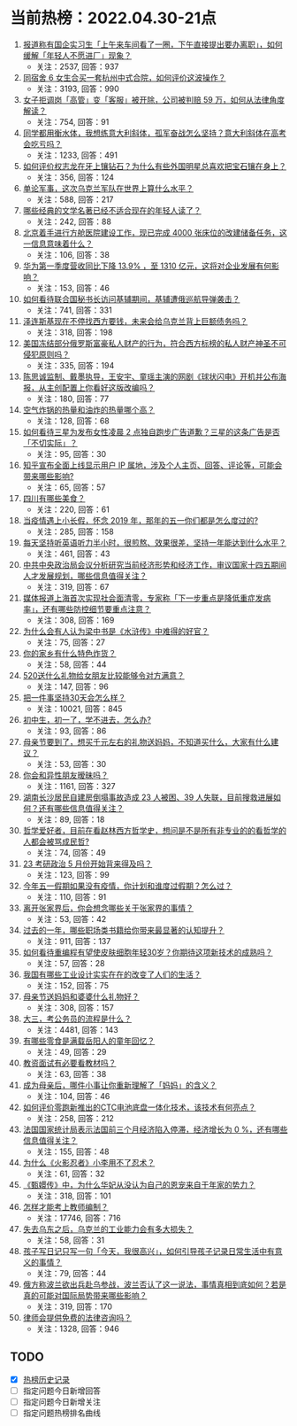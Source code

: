 # 当前热榜：2022.04.30-21点
1. [报道称有国企实习生「上午来车间看了一圈，下午直接提出要办离职」，如何缓解「年轻人不愿进厂」现象？](https://www.zhihu.com/question/530627531)
    * 关注：2537, 回答：937
2. [同宿舍 6 女生合买一套杭州中式合院，如何评价这波操作？](https://www.zhihu.com/question/530617899)
    * 关注：3193, 回答：990
3. [女子拒调岗「高管」变「客服」被开除，公司被判赔 59 万，如何从法律角度解读？](https://www.zhihu.com/question/530759555)
    * 关注：754, 回答：91
4. [同学都用衡水体，我想练意大利斜体，孤军奋战怎么坚持？意大利斜体在高考会吃亏吗？](https://www.zhihu.com/question/369472529)
    * 关注：1233, 回答：491
5. [如何评价权志龙在牙上镶钻石？为什么有些外国明星总喜欢把宝石镶在身上？](https://www.zhihu.com/question/526879819)
    * 关注：356, 回答：124
6. [单论军事，这次乌克兰军队在世界上算什么水平？](https://www.zhihu.com/question/530653675)
    * 关注：588, 回答：217
7. [哪些经典的文学名著已经不适合现在的年轻人读了？](https://www.zhihu.com/question/526338265)
    * 关注：242, 回答：88
8. [北京着手进行方舱医院建设工作，现已完成 4000 张床位的改建储备任务，这一信息意味着什么？](https://www.zhihu.com/question/530795186)
    * 关注：106, 回答：38
9. [华为第一季度营收同比下降 13.9% ，至 1310 亿元，这将对企业发展有何影响？](https://www.zhihu.com/question/530573822)
    * 关注：153, 回答：46
10. [如何看待联合国秘书长访问基辅期间，基辅遭俄巡航导弹袭击？](https://www.zhihu.com/question/530609858)
    * 关注：741, 回答：331
11. [泽连斯基现在不停找西方要钱，未来会给乌克兰背上巨额债务吗？](https://www.zhihu.com/question/529712895)
    * 关注：318, 回答：198
12. [美国冻结部分俄罗斯富豪私人财产的行为，符合西方标榜的私人财产神圣不可侵犯原则吗？](https://www.zhihu.com/question/530688623)
    * 关注：335, 回答：194
13. [陈思诚监制、戴墨执导，王安宇、童瑶主演的网剧《球状闪电》开机并公布海报，从主创配置上你看好这版改编吗？](https://www.zhihu.com/question/530434791)
    * 关注：180, 回答：77
14. [空气炸锅的热量和油炸的热量哪个高？](https://www.zhihu.com/question/496042749)
    * 关注：128, 回答：68
15. [如何看待三星为发布女性凌晨 2 点独自跑步广告道歉？三星的这条广告是否「不切实际」？](https://www.zhihu.com/question/530778530)
    * 关注：95, 回答：30
16. [知乎宣布全面上线显示用户 IP 属地，涉及个人主页、回答、评论等，可能会带来哪些影响?](https://www.zhihu.com/question/530778510)
    * 关注：65, 回答：57
17. [四川有哪些美食？](https://www.zhihu.com/question/20494131)
    * 关注：220, 回答：61
18. [当疫情遇上小长假，怀念 2019 年，那年的五一你们都是怎么度过的?](https://www.zhihu.com/question/530659790)
    * 关注：285, 回答：158
19. [每天坚持听英语听力半小时，很煎熬、效果很差，坚持一年能达到什么水平？](https://www.zhihu.com/question/47916443)
    * 关注：461, 回答：43
20. [中共中央政治局会议分析研究当前经济形势和经济工作，审议国家十四五期间人才发展规划，哪些信息值得关注？](https://www.zhihu.com/question/530617342)
    * 关注：319, 回答：67
21. [媒体报道上海首次实现社会面清零，专家称「下一步重点是降低重症发病率」，还有哪些防控细节要重点注意？](https://www.zhihu.com/question/530768475)
    * 关注：308, 回答：169
22. [为什么会有人认为梁中书是《水浒传》中难得的好官？](https://www.zhihu.com/question/495818926)
    * 关注：75, 回答：27
23. [你的家乡有什么特色炸货？](https://www.zhihu.com/question/525671996)
    * 关注：58, 回答：44
24. [520送什么礼物给女朋友比较能够令对方满意？](https://www.zhihu.com/question/59739313)
    * 关注：147, 回答：96
25. [把一件事坚持30天会怎么样？](https://www.zhihu.com/question/445399418)
    * 关注：10021, 回答：845
26. [初中生，初一了，学不进去，怎么办?](https://www.zhihu.com/question/529550986)
    * 关注：93, 回答：86
27. [母亲节要到了，想买千元左右的礼物送妈妈，不知道买什么，大家有什么建议？](https://www.zhihu.com/question/322132167)
    * 关注：53, 回答：30
28. [你会和异性朋友暧昧吗？](https://www.zhihu.com/question/315133137)
    * 关注：1161, 回答：327
29. [湖南长沙居民自建房倒塌事故造成 23 人被困、39 人失联，目前搜救进展如何？还有哪些信息值得关注？](https://www.zhihu.com/question/530802759)
    * 关注：89, 回答：18
30. [哲学爱好者，目前在看赵林西方哲学史，想问是不是所有非专业的的看哲学的人都会被骂成民哲?](https://www.zhihu.com/question/526475993)
    * 关注：74, 回答：49
31. [23 考研政治 5 月份开始背来得及吗？](https://www.zhihu.com/question/530599195)
    * 关注：123, 回答：99
32. [今年五一假期如果没有疫情，你计划和谁度过假期？怎么过？](https://www.zhihu.com/question/530503111)
    * 关注：110, 回答：91
33. [离开张家界后，你会想念哪些关于张家界的事情？](https://www.zhihu.com/question/528854229)
    * 关注：53, 回答：42
34. [过去的一年，哪些职场类书籍给你带来最显著的认知提升？](https://www.zhihu.com/question/438838401)
    * 关注：911, 回答：137
35. [如何看待重编程有望使皮肤细胞年轻30岁？你期待这项新技术的成熟吗？](https://www.zhihu.com/question/527264814)
    * 关注：57, 回答：28
36. [我国有哪些工业设计实实在在的改变了人们的生活？](https://www.zhihu.com/question/530616223)
    * 关注：152, 回答：75
37. [母亲节送妈妈和婆婆什么礼物好？](https://www.zhihu.com/question/276253230)
    * 关注：308, 回答：157
38. [大三，考公务员的流程是什么？](https://www.zhihu.com/question/421404115)
    * 关注：4481, 回答：143
39. [有哪些零食是满载岳阳人的童年回忆？](https://www.zhihu.com/question/527884698)
    * 关注：49, 回答：29
40. [教资面试有必要看教材吗？](https://www.zhihu.com/question/530421542)
    * 关注：63, 回答：38
41. [成为母亲后，哪件小事让你重新理解了「妈妈」的含义？](https://www.zhihu.com/question/530125080)
    * 关注：104, 回答：46
42. [如何评价零跑新推出的CTC电池底盘一体化技术，该技术有何亮点？](https://www.zhihu.com/question/530689364)
    * 关注：258, 回答：212
43. [法国国家统计局表示法国前三个月经济陷入停滞，经济增长为 0 %，还有哪些信息值得关注？](https://www.zhihu.com/question/530645408)
    * 关注：155, 回答：48
44. [为什么《火影忍者》小李用不了忍术？](https://www.zhihu.com/question/339574511)
    * 关注：61, 回答：32
45. [《甄嬛传》中，为什么华妃从没认为自己的恩宠来自于年家的势力？](https://www.zhihu.com/question/496740406)
    * 关注：318, 回答：101
46. [怎样才能考上教师编制？](https://www.zhihu.com/question/23612599)
    * 关注：17746, 回答：716
47. [失去乌东之后，乌克兰的工业能力会有多大损失？](https://www.zhihu.com/question/529396241)
    * 关注：58, 回答：31
48. [孩子写日记只写一句「今天，我很高兴」，如何引导孩子记录日常生活中有意义的事情？](https://www.zhihu.com/question/529130378)
    * 关注：79, 回答：44
49. [俄方称波兰欲出兵赴乌参战，波兰否认了这一说法，事情真相到底如何？若是真的可能对国际局势带来哪些影响？](https://www.zhihu.com/question/530652324)
    * 关注：319, 回答：170
50. [律师会提供免费的法律咨询吗？](https://www.zhihu.com/question/376042639)
    * 关注：1328, 回答：946
## TODO
* [x] [热榜历史记录](hot_history/AllHot.md)
* [ ] 指定问题今日新增回答
* [ ] 指定问题今日新增关注
* [ ] 指定问题热榜排名曲线
